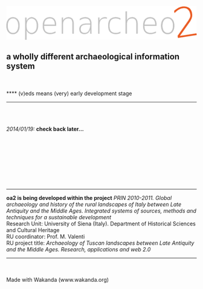 ![##openarcheo2](oa2_v0_main/WebFolder/images/oa2_hlogo_1024.gif)
## a wholly different archaeological information system
<br>
<br>
****
	 (v)eds means (very) early development stage

****
<br>
<br>

*2014/01/19:* **check back later…**
<br>
<br>
<br>
<br>
<br>
<br>
<br>
<br>
<br>
****
**oa2 is being developed within the project** *PRIN 2010-2011. Global archaeology and history of the rural landscapes of Italy between Late Antiquity and the Middle Ages. Integrated systems of sources, methods and techniques for a sustainable development*<br>
Research Unit: University of Siena (Italy). Department of Historical Sciences and Cultural Heritage<br>
RU coordinator: Prof. M. Valenti<br>
RU project title: *Archaeology of Tuscan landscapes between Late Antiquity and the Middle Ages. Research, applications and web 2.0*
****
<br>
<br>
Made with Wakanda (www.wakanda.org)
